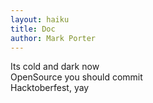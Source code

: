 ```yaml
---
layout: haiku
title: Doc
author: Mark Porter
---
```

Its cold and dark now<br>
OpenSource you should commit<br>
Hacktoberfest, yay<br>
